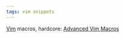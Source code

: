 ```yaml
---
tags: vim snippets
---
```


[Vim](/wiki/Vim) macros, hardcore: [Advanced Vim Macros](http://blog.sanctum.geek.nz/advanced-vim-macros/)
